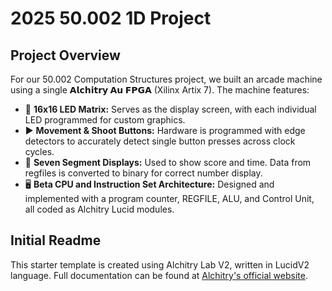 # 2025 50.002 1D Project

## Project Overview

For our 50.002 Computation Structures project, we built an arcade machine using a single **𝗔𝗹𝗰𝗵𝗶𝘁𝗿𝘆 𝗔𝘂 𝗙𝗣𝗚𝗔** (Xilinx Artix 7). The machine features:

- 🔳 **16x16 LED Matrix:** Serves as the display screen, with each individual LED programmed for custom graphics.
- ▶️ **Movement & Shoot Buttons:** Hardware is programmed with edge detectors to accurately detect single button presses across clock cycles.
- 🔢 **Seven Segment Displays:** Used to show score and time. Data from regfiles is converted to binary for correct number display.
- 🖥️ **Beta CPU and Instruction Set Architecture:** Designed and implemented with a program counter, REGFILE, ALU, and Control Unit, all coded as Alchitry Lucid modules.

## Initial Readme
This starter template is created using Alchitry Lab V2, written in LucidV2 language. Full documentation can be found at [Alchitry's official website](https://alchitry.com/tutorials/).
